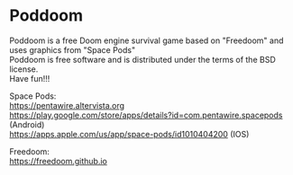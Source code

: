 # Poddoom
Poddoom is a free Doom engine survival game based on "Freedoom" and uses graphics from "Space Pods"<br/>
Poddoom is free software and is distributed under the terms of the BSD license.<br/>
Have fun!!!<br/>

Space Pods:<br/>
https://pentawire.altervista.org<br/>
https://play.google.com/store/apps/details?id=com.pentawire.spacepods (Android)<br/>
https://apps.apple.com/us/app/space-pods/id1010404200 (IOS)<br/>

Freedoom:<br/>
https://freedoom.github.io

